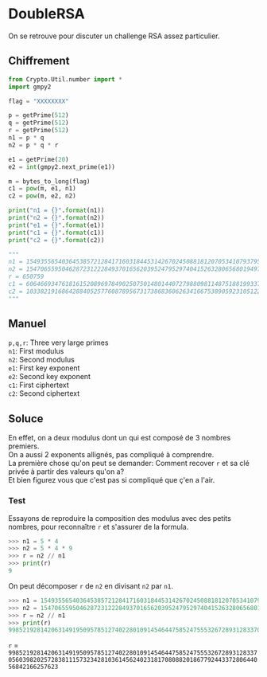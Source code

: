 # DoubleRSA
On se retrouve pour discuter un challenge RSA assez particulier.
## Chiffrement
```py
from Crypto.Util.number import *
import gmpy2

flag = "XXXXXXXX"

p = getPrime(512)
q = getPrime(512)
r = getPrime(512)
n1 = p * q
n2 = p * q * r

e1 = getPrime(20)
e2 = int(gmpy2.next_prime(e1))

m = bytes_to_long(flag)
c1 = pow(m, e1, n1)
c2 = pow(m, e2, n2)

print("n1 = {}".format(n1))
print("n2 = {}".format(n2))
print("e1 = {}".format(e1))
print("c1 = {}".format(c1))
print("c2 = {}".format(c2))

"""
n1 = 154935565403645385721284171603184453142670245088181207053410793795106461397612583512380166397225422847494826531450774742551645956962389910358184436862682282246827141646775401052637574142707206015370634903977975983406238952485342823071915176992003895698440907211930889860062847100847368718308879607755780566671
n2 = 1547065595046287231222849370165620395247952974041526328065680194977932152638377271582389978235991816932552754512430114535293810382643386407557754039452917684442506460545446175177440740669282644427762822791495694747715075106206795255985503206131281937023827796976496377661801118129564774626293720203160482334165894311689158006726240034600702778424343751200686210379405029286656771861681691238856769453909401838766947392548275306125960286228437273743154506313483033
r = 650759
c1 = 60646693476181615208969784902507501480144072798809811487518819933745699048772562669352286768329123406759094534836136640006440458000736152168558853670124686784510997573760492611561620377358642944325457496377248050342354655057861500429907688003995830208686937093892589026743626582601301867364160369366141430651
c2 = 1033821916864288405257760878956731738683606263416675389059231051221272529939579306028448602350916716271333172356515815315550354591279219800724167479456674588576772141330447965531348639758031656868611255841879238527614860482508464163835552645371288193717094167203497742596211387333865395973528821238352848778497063120938963049283260291084316482234552166859165582435308100737661878880118941729864571903058627936286399502495427580524917209678524311900619126875756054
"""
```
## Manuel
```p,q,r```: Three very large primes<br/>
```n1```: First modulus<br/>
```n2```: Second modulus<br/>
```e1```: First key exponent<br/>
```e2```: Second key exponent<br/>
```c1```: First ciphertext<br/>
```c2```: Second ciphertext<br/>
## Soluce
En effet, on a deux modulus dont un qui est composé de 3 nombres premiers.<br/>
On a aussi 2 exponents allignés, pas compliqué à comprendre.<br/>
La première chose qu'on peut se demander: Comment recover ```r``` et sa clé privée à partir des valeurs qu'on a?<br/>
Et bien figurez vous que c'est pas si compliqué que ç'en a l'air.<br/>
### Test
Essayons de reproduire la composition des modulus avec des petits nombres, pour reconnaître ```r``` et s'assurer de la formula.<br/>
```py
>>> n1 = 5 * 4
>>> n2 = 5 * 4 * 9
>>> r = n2 // n1
>>> print(r)
9
```
On peut décomposer ```r``` de ```n2``` en divisant ```n2``` par ```n1```.<br/>
```py
>>> n1 = 154935565403645385721284171603184453142670245088181207053410793795106461397612583512380166397225422847494826531450774742551645956962389910358184436862682282246827141646775401052637574142707206015370634903977975983406238952485342823071915176992003895698440907211930889860062847100847368718308879607755780566671
>>> n2 = 1547065595046287231222849370165620395247952974041526328065680194977932152638377271582389978235991816932552754512430114535293810382643386407557754039452917684442506460545446175177440740669282644427762822791495694747715075106206795255985503206131281937023827796976496377661801118129564774626293720203160482334165894311689158006726240034600702778424343751200686210379405029286656771861681691238856769453909401838766947392548275306125960286228437273743154506313483033
>>> r = n2 // n1
>>> print(r)
9985219281420631491950957851274022801091454644758524755532672893128337056039820257283811157323428103614562402318170808820186779244337280644056842166257623
```
```r``` = ```9985219281420631491950957851274022801091454644758524755532672893128337056039820257283811157323428103614562402318170808820186779244337280644056842166257623```

